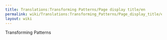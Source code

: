 ```yaml
---
title: Translations:Transforming Patterns/Page display title/en
permalink: wiki/Translations:Transforming_Patterns/Page_display_title/en/
layout: wiki
---
```


Transforming Patterns
